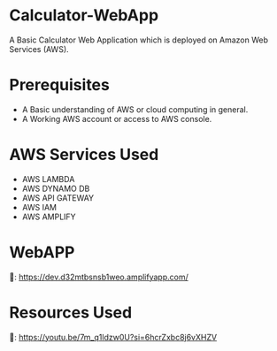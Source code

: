 # Calculator-WebApp
A Basic Calculator Web Application which is deployed on Amazon Web Services (AWS).
# Prerequisites
- A Basic understanding of AWS or cloud computing in general.
- A Working AWS account or access to AWS console.
# AWS Services Used
- AWS LAMBDA
- AWS DYNAMO DB
- AWS API GATEWAY
- AWS IAM
- AWS AMPLIFY
# WebAPP
🔗: https://dev.d32mtbsnsb1weo.amplifyapp.com/
# Resources Used
🔗: https://youtu.be/7m_q1ldzw0U?si=6hcrZxbc8j6vXHZV
